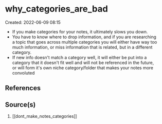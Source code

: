 # why_categories_are_bad
Created: 2022-06-09 08:15

- If you make categories for your notes, it ultimately slows you down. 
- You have to know where to drop information, and if you are researching a topic that goes across multiple categories you will either have way too much information, or miss information that is related, but in a different category.
- If new info doesn't match a category well, it will either be put into a category that it doesn't fit well and will not be referenced in the future, or will form it's own niche category/folder that makes your notes more convoluted

## References

## Source(s)
1. [[dont_make_notes_categories]]